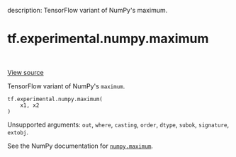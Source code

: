 description: TensorFlow variant of NumPy's maximum.

<div itemscope itemtype="http://developers.google.com/ReferenceObject">
<meta itemprop="name" content="tf.experimental.numpy.maximum" />
<meta itemprop="path" content="Stable" />
</div>

# tf.experimental.numpy.maximum

<!-- Insert buttons and diff -->

<table class="tfo-notebook-buttons tfo-api nocontent" align="left">

</table>

<a target="_blank" class="external" href="/code/stable/tensorflow/python/ops/numpy_ops/np_math_ops.py">View source</a>



TensorFlow variant of NumPy's `maximum`.

<pre class="devsite-click-to-copy prettyprint lang-py tfo-signature-link">
<code>tf.experimental.numpy.maximum(
    x1, x2
)
</code></pre>



<!-- Placeholder for "Used in" -->

Unsupported arguments: `out`, `where`, `casting`, `order`, `dtype`, `subok`, `signature`, `extobj`.

See the NumPy documentation for [`numpy.maximum`](https://numpy.org/doc/1.16/reference/generated/numpy.maximum.html).